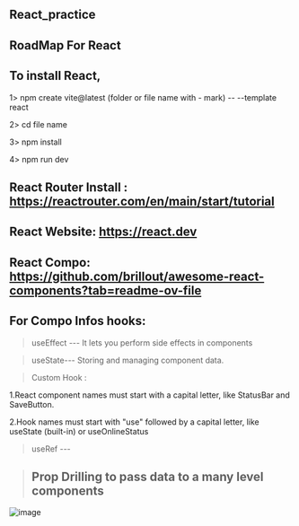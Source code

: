 ## React_practice
## RoadMap For React



## To install React,

 1> npm create vite@latest (folder or file name with - mark) -- --template react

 2> cd file name

 3> npm install

 4> npm run dev

## React Router Install : https://reactrouter.com/en/main/start/tutorial


## React Website: https://react.dev

## React Compo: https://github.com/brillout/awesome-react-components?tab=readme-ov-file

## For Compo Infos hooks:
 > useEffect --- It lets you perform side effects in components

 > useState--- Storing and managing component data.

 >Custom Hook :

1.React component names must start with a capital letter, like StatusBar and
SaveButton.

2.Hook names must start with "use" followed by a capital letter, like useState
(built-in) or useOnlineStatus


> useRef ---

> ## Prop Drilling to pass data to a many level components


![image](https://github.com/user-attachments/assets/224202a4-4391-4483-b17e-983d707bc749)

